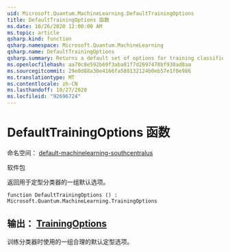 ```yaml
---
uid: Microsoft.Quantum.MachineLearning.DefaultTrainingOptions
title: DefaultTrainingOptions 函数
ms.date: 10/26/2020 12:00:00 AM
ms.topic: article
qsharp.kind: function
qsharp.namespace: Microsoft.Quantum.MachineLearning
qsharp.name: DefaultTrainingOptions
qsharp.summary: Returns a default set of options for training classifiers.
ms.openlocfilehash: aa70c8e592b69f3aba81f7d2697478bf930ad8aa
ms.sourcegitcommit: 29e0d88a30e4166fa580132124b0eb57e1f0e986
ms.translationtype: MT
ms.contentlocale: zh-CN
ms.lasthandoff: 10/27/2020
ms.locfileid: "92696724"
---
```

# <a name="defaulttrainingoptions-function"></a>DefaultTrainingOptions 函数

命名空间： [default-machinelearning-southcentralus](xref:Microsoft.Quantum.MachineLearning)

软件包 [](https://nuget.org/packages/)


返回用于定型分类器的一组默认选项。

```qsharp
function DefaultTrainingOptions () : Microsoft.Quantum.MachineLearning.TrainingOptions
```


## <a name="output--trainingoptions"></a>输出： [TrainingOptions](xref:Microsoft.Quantum.MachineLearning.TrainingOptions)

训练分类器时使用的一组合理的默认定型选项。